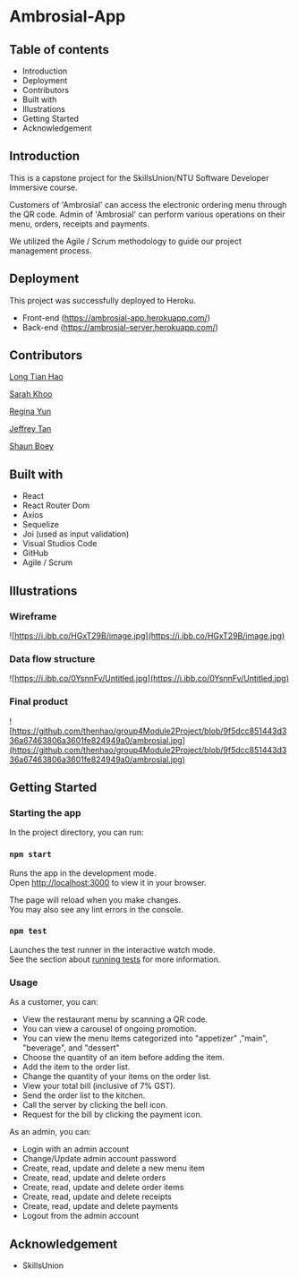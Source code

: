 # Ambrosial-App

## Table of contents
* Introduction
* Deployment
* Contributors
* Built with
* Illustrations
* Getting Started
* Acknowledgement

## Introduction
This is a capstone project for the SkillsUnion/NTU Software Developer Immersive course. 

Customers of 'Ambrosial' can access the electronic ordering menu through the QR code. 
Admin of 'Ambrosial' can perform various operations on their menu, orders, receipts and payments.

We utilized the Agile / Scrum methodology to guide our project management process.

## Deployment

This project was successfully deployed to Heroku.

* Front-end (https://ambrosial-app.herokuapp.com/)
* Back-end (https://ambrosial-server.herokuapp.com/)

## Contributors
[Long Tian Hao](https://github.com/thenhao)

[Sarah Khoo](https://github.com/Sarah-Specialist)

[Regina Yun](https://github.com/regina-yun)

[Jeffrey Tan](https://github.com/Jeffreytanhk)

[Shaun Boey](https://github.com/shaunboey)

## Built with
* React
* React Router Dom
* Axios
* Sequelize
* Joi (used as input validation)
* Visual Studios Code
* GitHub
* Agile / Scrum

## Illustrations

### Wireframe

![https://i.ibb.co/HGxT29B/image.jpg](https://i.ibb.co/HGxT29B/image.jpg)

### Data flow structure

![https://i.ibb.co/0YsnnFv/Untitled.jpg](https://i.ibb.co/0YsnnFv/Untitled.jpg)

### Final product

![https://github.com/thenhao/group4Module2Project/blob/9f5dcc851443d336a67463806a3601fe824949a0/ambrosial.jpg](https://github.com/thenhao/group4Module2Project/blob/9f5dcc851443d336a67463806a3601fe824949a0/ambrosial.jpg)

## Getting Started

### Starting the app

In the project directory, you can run:

### `npm start`

Runs the app in the development mode.\
Open [http://localhost:3000](http://localhost:3000) to view it in your browser.

The page will reload when you make changes.\
You may also see any lint errors in the console.

### `npm test`

Launches the test runner in the interactive watch mode.\
See the section about [running tests](https://facebook.github.io/create-react-app/docs/running-tests) for more information.

### Usage

As a customer, you can:

* View the restaurant menu by scanning a QR code.
* You can view a carousel of ongoing promotion.
* You can view the menu items categorized into "appetizer" ,"main", "beverage", and "dessert"
* Choose the quantity of an item before adding the item.
* Add the item to the order list.
* Change the quantity of your items on the order list.
* View your total bill (inclusive of 7% GST).
* Send the order list to the kitchen.
* Call the server by clicking the bell icon.
* Request for the bill by clicking the payment icon.

As an admin, you can:

* Login with an admin account
* Change/Update admin account password
* Create, read, update and delete a new menu item
* Create, read, update and delete orders
* Create, read, update and delete order items
* Create, read, update and delete receipts
* Create, read, update and delete payments
* Logout from the admin account

## Acknowledgement
* SkillsUnion
